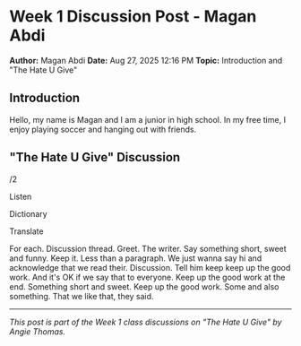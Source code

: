 # Week 1 Discussion Post - Magan Abdi

**Author:** Magan Abdi
**Date:** Aug 27, 2025 12:16 PM
**Topic:** Introduction and "The Hate U Give"

## Introduction

Hello, my name is Magan and I am a junior in high school. In my free time, I enjoy playing soccer and hanging out with friends.

## "The Hate U Give" Discussion




/2

Listen

Dictionary

Translate

For each. Discussion thread. Greet. The writer. Say something short, sweet and funny. Keep it. Less than a paragraph. We just wanna say hi and acknowledge that we read their. Discussion. Tell him keep keep up the good work. And it's OK if we say that to everyone. Keep up the good work at the end. Something short and sweet. Keep up the good work. Some and also something. That we like that, they said.

---

*This post is part of the Week 1 class discussions on "The Hate U Give" by Angie Thomas.*
